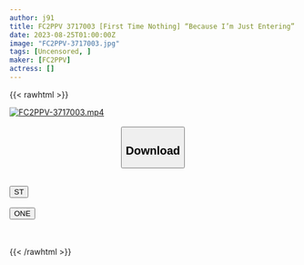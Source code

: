 ```yaml
---
author: j91
title: FC2PPV 3717003 [First Time Nothing] “Because I’m Just Entering” A Simple ○ Student Of Two Experienced People Who Have Been Trampled On Their Pure Hearts. Kneading The Beautiful Nipples To The Fullest, The Last Is A Large Amount Of Vaginal Cum Shot In The Untreated Mako. .
date: 2023-08-25T01:00:00Z
image: "FC2PPV-3717003.jpg"
tags: [Uncensored, ]
maker: [FC2PPV]
actress: []
---
```



{{< rawhtml >}}

<div class="video" data-videoid="0evy9Me0rWcbPeY">
    <a href="javascript:;">
        <img src="https://my.j91.asia/posts/FC2PPV-3717003/FC2PPV-3717003.jpg" width="WIDTH" height="HEIGHT" alt="FC2PPV-3717003.mp4" loading="lazy">
    </a>
</div>

<script type="text/javascript" src="https://j91.asia/asset/on-demand-st.js"></script>

<br>
  <link rel="stylesheet" href="https://j91.asia/asset/bs5.css">
  
  <center>
  <button class="btn btn-primary" type="button" data-bs-toggle="collapse" data-bs-target=".multi-collapse" aria-expanded="false" aria-controls="multiCollapseExample1 multiCollapseExample2"><h2>Download</h2></button></center>
</p>
<div class="row">
  <div class="col">
    <div class="collapse multi-collapse" id="multiCollapseExample1">
      <div class="card card-body">
	      	      <br>
<div class="buttons">  
<a href="https://streamtape.to/v/0evy9Me0rWcbPeY"><button class="btn-hover color-3"><i class="fa fa-download"></i> ST</button></a></div>
    </div>
  </div>
</div>
  <div class="col">
    <div class="collapse multi-collapse" id="multiCollapseExample2">
      <div class="card card-body">
	      <br>
<div class="buttons">
    <a href="https://oneupload.to/prcypce67wys"><button class="btn-hover color-9"><i class="fa fa-download"></i> ONE</button></a></div>
<br><br>
      </div>
    </div>
  </div>
</div>

{{< /rawhtml >}}